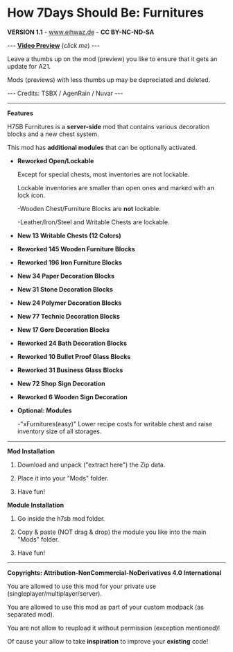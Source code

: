 # How 7Days Should Be: Furnitures

**VERSION 1.1** - www.eihwaz.de - **CC BY-NC-ND-SA**

--- [**Video Preview**](https://www.eihwaz.de) (*click me*) ---

Leave a thumbs up on the mod (preview) you like to ensure that it gets an update for A21.

Mods (previews) with less thumbs up may be depreciated and deleted.

--- Credits: TSBX / AgenRain / Nuvar ---

--- --- --- --- --- --- --- --- ---

**Features**

H7SB Furnitures is a **server-side** mod that contains various decoration blocks and a new chest system.

This mod has **additional modules** that can be optionally activated.

* **Reworked Open/Lockable**

	Except for special chests, most inventories are not lockable.
	
	Lockable inventories are smaller than open ones and marked with an lock icon.
	
	-Wooden Chest/Furniture Blocks are **not** lockable.
	
	-Leather/Iron/Steel and Writable Chests are lockable.
	
* **New 13 Writable Chests (12 Colors)**
	
* **Reworked 145 Wooden Furniture Blocks**

* **Reworked 196 Iron Furniture Blocks**

* **New 34 Paper Decoration Blocks**

* **New 31 Stone Decoration Blocks**

* **New 24 Polymer Decoration Blocks**

* **New 77 Technic Decoration Blocks**

* **New 17 Gore Decoration Blocks**

* **Reworked 24 Bath Decoration Blocks**

* **Reworked 10 Bullet Proof Glass Blocks**

* **Reworked 31 Business Glass Blocks**

* **New 72 Shop Sign Decoration**

* **Reworked 6 Wooden Sign Decoration**
	
* **Optional: Modules**

	-"xFurnitures(easy)" Lower recipe costs for writable chest and raise inventory size of all storages.

--- --- --- --- --- --- --- --- ---

**Mod Installation**

1. Download and unpack ("extract here") the Zip data.

2. Place it into your "Mods" folder.

3. Have fun!

**Module Installation**

1. Go inside the h7sb mod folder.
	
2. Copy & paste (NOT drag & drop) the module you like into the main "Mods" folder.

3. Have fun!

--- --- --- --- --- --- --- --- ---

**Copyrights: Attribution-NonCommercial-NoDerivatives 4.0 International**

You are allowed to use this mod for your private use (singleplayer/multiplayer/server).

You are allowed to use this mod as part of your custom modpack (as separated mod).

You are not allow to reupload it without permission (exception mentioned)!

Of cause your allow to take **inspiration** to improve your **existing** code!
